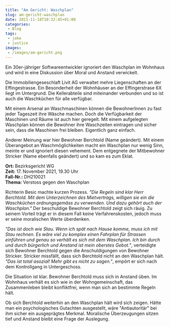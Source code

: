 ```yaml
---
title: "Am Gericht: Waschplan"
slug: am-gericht-waschplan
date: 2021-11-18T10:32:45+01:00
categories:
 - Blog
tags:
 - joke
 - justice
images:
 - /images/am-gericht.png
---
```


Ein 30er-jähriger Softwareentwickler ignoriert den Waschplan im Wohnhaus und wird in eine Diskussion über Moral und Anstand verwickelt.

<!--more-->

Die Immobiliengeseschlaft Livit AG verwaltet mehre Liegenschaften an der Effingestrasse. Ein Besonderheit der Wohnhäuser an der Effingerstrase 6X liegt im Untergrund. Die Kellerabteile sind miteinander verbunden und so ist auch die Waschküchen für alle verfügbar.

Mit einem Arsenal an Waschmaschinen können die BewohnerInnen zu fast jeder Tageszeit ihre Wäsche machen. Doch die Verfügbarkeit der Maschinen und Räume ist auch hier geregelt. Mit einem aufgelegten Waschplan können die Bewohner ihre Waschzeiten eintragen und sicher sein, dass die Maschinen frei bleiben. Eigentlich ganz einfach.

Anderer Meinung war hier Bewohner Berchtold (Name geändert). Mit einem Überangebot an Waschmöglichkeiten macht ein Waschplan nur wenig Sinn, meinte er und ignoriert diesen vehement. Dem entgegnete der Mitbewohner Stricker (Name ebenfalls geändert) und so kam es zum Eklat.

**Ort:** Bezirksgericht WG  
**Zeit:** 17. November 2021, 19.30 Uhr  
**Fall-Nr.:** DH210021  
**Thema:** Verstoss gegen den Waschplan

Richterin Besic machte kurzen Prozess. *"Die Regeln sind klar Herr Berchtold. Mit dem Unterzeichnen des Mietvertrags, willigen sie ein die Waschküchen ordnungsgemäss zu verwenden. Und dazu gehört auch der Waschplan."* Der beschuldige Bewohner Berchtold zeigt sich räuig. Zu seinem Vorteil trägt er in diesem Fall keine Verfahrenskosten, jedoch muss er seine moralischen Werte überdenken.

*"Das ist doch wie Stau. Wenn ich spät nach Hause komme, muss ich mit Stau rechnen. Es wäre viel zu komplex einen Fahrplan für Strassen einführen und genau so verhält es sich mit dem Waschplan. Ich bin durch und durch bürgerlich und Anstand ist mein oberstes Gebot."*, verteidigte sich Bewohner Berchtold gegen die Anschuldigungen von Bewohner Stricker. Stricker missfällt, dass sich Berchtold nicht an den Waschplan hält. *"Das ist total asozial! Mehr gibt es nicht zu sagen."*, empört er sich nach dem Kontrollgang in Untergeschoss.

Die Situation ist klar. Bewohner Berchtold muss sich in Anstand üben. Im Wohnhaus verhält es sich wie in der Wohngemeinschaft, das Zusammenleben bleibt konfliktfrei, wenn man sich an bestimmte Regeln hält.

Ob sich Berchtold weiterhin an den Waschplan hält wird sich zeigen. Hätte man ein psychologisches Gutachten ausgestellt, wäre "Antiautoritär" bei ihm sicher ein ausgeprägtes Merkmal. Moralische Überzeugungen sitzen tief und Anstand bleibt eine Frage der Auslegung.